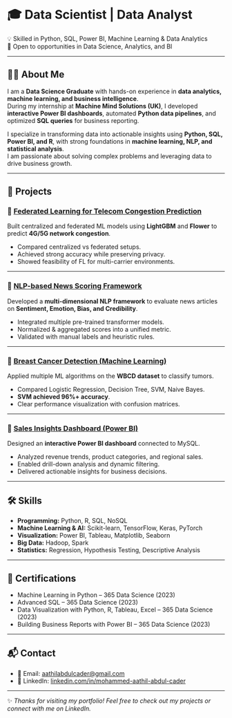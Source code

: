 # 🎓 Data Scientist | Data Analyst
💡 Skilled in Python, SQL, Power BI, Machine Learning & Data Analytics  
📍 Open to opportunities in Data Science, Analytics, and BI  

---

## 👨‍💻 About Me
I am a **Data Science Graduate** with hands-on experience in **data analytics, machine learning, and business intelligence**.  
During my internship at **Machine Mind Solutions (UK)**, I developed **interactive Power BI dashboards**, automated **Python data pipelines**, and optimized **SQL queries** for business reporting.  

I specialize in transforming data into actionable insights using **Python, SQL, Power BI, and R**, with strong foundations in **machine learning, NLP, and statistical analysis**.  
I am passionate about solving complex problems and leveraging data to drive business growth.  

---

## 📂 Projects

### 🔹 [Federated Learning for Telecom Congestion Prediction](https://github.com/acmaathil/federated-learning-telecom-congestion)
Built centralized and federated ML models using **LightGBM** and **Flower** to predict **4G/5G network congestion**.  
- Compared centralized vs federated setups.  
- Achieved strong accuracy while preserving privacy.  
- Showed feasibility of FL for multi-carrier environments.  

---

### 🔹 [NLP-based News Scoring Framework](https://github.com/acmaathil/nlp-news-scoring-framework)
Developed a **multi-dimensional NLP framework** to evaluate news articles on **Sentiment, Emotion, Bias, and Credibility**.  
- Integrated multiple pre-trained transformer models.  
- Normalized & aggregated scores into a unified metric.  
- Validated with manual labels and heuristic rules.  

---

### 🔹 [Breast Cancer Detection (Machine Learning)](https://github.com/acmaathil/breast-cancer-detection-ml)
Applied multiple ML algorithms on the **WBCD dataset** to classify tumors.  
- Compared Logistic Regression, Decision Tree, SVM, Naive Bayes.  
- **SVM achieved 96%+ accuracy**.  
- Clear performance visualization with confusion matrices.  

---

### 🔹 [Sales Insights Dashboard (Power BI)](https://github.com/acmaathil/sales-insights-powerbi)
Designed an **interactive Power BI dashboard** connected to MySQL.  
- Analyzed revenue trends, product categories, and regional sales.  
- Enabled drill-down analysis and dynamic filtering.  
- Delivered actionable insights for business decisions.  

---

## 🛠 Skills
- **Programming:** Python, R, SQL, NoSQL  
- **Machine Learning & AI:** Scikit-learn, TensorFlow, Keras, PyTorch  
- **Visualization:** Power BI, Tableau, Matplotlib, Seaborn  
- **Big Data:** Hadoop, Spark  
- **Statistics:** Regression, Hypothesis Testing, Descriptive Analysis  

---

## 📜 Certifications
- Machine Learning in Python – 365 Data Science (2023)  
- Advanced SQL – 365 Data Science (2023)  
- Data Visualization with Python, R, Tableau, Excel – 365 Data Science (2023)  
- Building Business Reports with Power BI – 365 Data Science (2023)  

---

## 📬 Contact
- 📧 Email: [aathilabdulcader@gmail.com](mailto:aathilabdulcader@gmail.com)
- 🔗 LinkedIn: [linkedin.com/in/mohammed-aathil-abdul-cader](www.linkedin.com/in/mohammed-aathil-abdul-cader)

---

✨ *Thanks for visiting my portfolio! Feel free to check out my projects or connect with me on LinkedIn.*  
